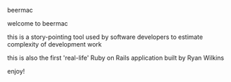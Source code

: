 beermac

welcome to beermac

this is a story-pointing tool used by software developers to estimate complexity of development work

this is also the first 'real-life' Ruby on Rails application built by Ryan Wilkins

enjoy!
